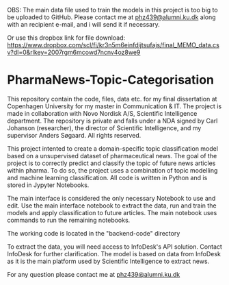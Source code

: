OBS: The main data file used to train the models in this project is too big to be uploaded to GitHub. Please contact me at phz439@alumni.ku.dk along with an recipient e-mail, and i will send it if necessary.

Or use this dropbox link for file download: https://www.dropbox.com/scl/fi/kr3n5m6einfdijtsufajs/final_MEMO_data.csv?dl=0&rlkey=2007rgm6mcowd7ncnv4oz8we9

# PharmaNews-Topic-Categorisation
This repository contain the code, files, data etc. for my final dissertation at Copenhagen University for my master in Communication & IT. The project is made in collaboration with Novo Nordisk A/S, Scientific Intelligence department. The repository is private and falls under a NDA signed by Carl Johanson (researcher), the director of Scientific Intelligence, and my supervisor Anders Søgaard. All rights reserved.

This project intented to create a domain-specific topic classification model based on a unsupervised dataset of pharmaceutical news. The goal of the project is to correctly predict and classify the topic of future news articles within pharma. To do so, the project uses a combination of topic modelling and machine learning classification. All code is written in Python and is stored in Jypyter Notebooks.

The main interface is considered the only necessary Notebook to use and edit. Use the main interface notebook to extract the data, run and train the models and apply classification to future articles. The main notebook uses commands to run the remaining notebooks.

The working code is located in the "backend-code" directory

To extract the data, you will need access to InfoDesk's API solution. Contact InfoDesk for further clarification. The model is based on data from InfoDesk as it is the main platform used by Scientific Intelligence to extract news.

For any question please contact me at phz439@alumni.ku.dk
